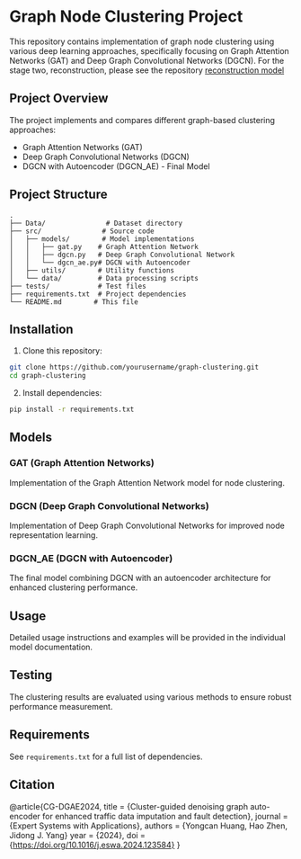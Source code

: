 # Graph Node Clustering Project

This repository contains implementation of graph node clustering using various deep learning approaches, specifically focusing on Graph Attention Networks (GAT) and Deep Graph Convolutional Networks (DGCN). For the stage two, reconstruction, please see the repository [reconstruction model](https://github.com/wongwingtsan/CG-DGAE-reconstruction-model)

## Project Overview

The project implements and compares different graph-based clustering approaches:
- Graph Attention Networks (GAT)
- Deep Graph Convolutional Networks (DGCN)
- DGCN with Autoencoder (DGCN_AE) - Final Model

## Project Structure

```
.
├── Data/               # Dataset directory
├── src/               # Source code
│   ├── models/        # Model implementations
│   │   ├── gat.py    # Graph Attention Network
│   │   ├── dgcn.py   # Deep Graph Convolutional Network
│   │   └── dgcn_ae.py# DGCN with Autoencoder
│   ├── utils/        # Utility functions
│   └── data/         # Data processing scripts
├── tests/            # Test files
├── requirements.txt  # Project dependencies
└── README.md        # This file
```

## Installation

1. Clone this repository:
```bash
git clone https://github.com/yourusername/graph-clustering.git
cd graph-clustering
```

2. Install dependencies:
```bash
pip install -r requirements.txt
```

## Models

### GAT (Graph Attention Networks)
Implementation of the Graph Attention Network model for node clustering.

### DGCN (Deep Graph Convolutional Networks)
Implementation of Deep Graph Convolutional Networks for improved node representation learning.

### DGCN_AE (DGCN with Autoencoder)
The final model combining DGCN with an autoencoder architecture for enhanced clustering performance.

## Usage

Detailed usage instructions and examples will be provided in the individual model documentation.

## Testing

The clustering results are evaluated using various methods to ensure robust performance measurement.

## Requirements

See `requirements.txt` for a full list of dependencies.

## Citation

@article{CG-DGAE2024,
    title = {Cluster-guided denoising graph auto-encoder for enhanced traffic data imputation and fault detection},
    journal = {Expert Systems with Applications},
    authors = {Yongcan Huang, Hao Zhen, Jidong J. Yang}
    year = {2024},
    doi = {https://doi.org/10.1016/j.eswa.2024.123584}
}
